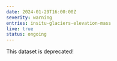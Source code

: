 ```yaml
---
date: 2024-01-29T16:00:00Z
severity: warning
entries: insitu-glaciers-elevation-mass
live: true
status: ongoing
---
```

 
This dataset is deprecated!

